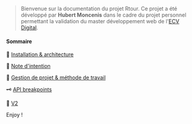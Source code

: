 > Bienvenue sur la documentation du projet Rtour. Ce projet a été développé par **Hubert Moncenis** dans le cadre du projet personnel permettant la validation du master développement web de l'[ECV Digital](http://www.ecvdigital.fr/).



#### Sommaire

 🚀 [Installation & architecture](install.md)

 📘 [Note d'intention](note-intention.md)

📗 [Gestion de projet & méthode de travail](managment-workflow.md)

🗝️ [API breakpoints](api.md)

🔮 [V2](future.md)



Enjoy !

